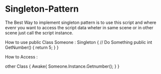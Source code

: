 # Singleton-Pattern
The Best Way to implement singleton pattern is to  use this script and where evenr you want to access the script data wheter in same scene or in other scene just call the script instance.

How to use
public Class Someone : Singleton<Someone>
{
// Do Something
public int GetNumber()
{
return 5;
}
}

How to Access :

other Class
{
 Awake{
 Someone.Instance.Getnumber();
 }
}
